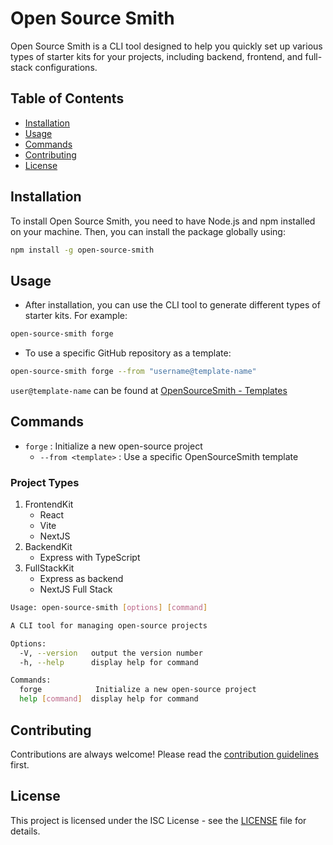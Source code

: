 # Open Source Smith

Open Source Smith is a CLI tool designed to help you quickly set up various types of starter kits for your projects, including backend, frontend, and full-stack configurations.

## Table of Contents

- [Installation](#installation)
- [Usage](#usage)
- [Commands](#commands)
- [Contributing](#contributing)
- [License](#license)

## Installation

To install Open Source Smith, you need to have Node.js and npm installed on your machine. Then, you can install the package globally using:

```sh
npm install -g open-source-smith
```

## Usage

- After installation, you can use the CLI tool to generate different types of starter kits. For example:

```sh
open-source-smith forge
```

- To use a specific GitHub repository as a template:

```sh
open-source-smith forge --from "username@template-name"
```

`user@template-name` can be found at [OpenSourceSmith - Templates](https://opensourcesmith.vercel.app/)

## Commands

- `forge` : Initialize a new open-source project
  - `--from <template>` : Use a specific OpenSourceSmith template

### Project Types

1. FrontendKit
   - React
   - Vite
   - NextJS
2. BackendKit
   - Express with TypeScript
3. FullStackKit
   - Express as backend
   - NextJS Full Stack

```sh
Usage: open-source-smith [options] [command]

A CLI tool for managing open-source projects

Options:
  -V, --version   output the version number
  -h, --help      display help for command

Commands:
  forge            Initialize a new open-source project
  help [command]  display help for command
```

## Contributing

Contributions are always welcome! Please read the [contribution guidelines](CONTRIBUTING.md) first.

## License

This project is licensed under the ISC License - see the [LICENSE](LICENSE) file for details.

